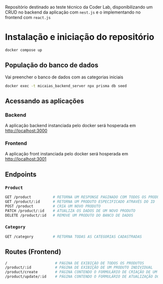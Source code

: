 Repositório destinado ao teste técnico da Coder Lab, disponibilizando um CRUD no backend da aplicação com `nest.js` e o implementando no frontend com `react.js`

# Instalação e iniciação do repositório
```Bash
docker compose up
```

## População do banco de dados
Vai preencher o banco de dados com as categorias iniciais
```Bash
docker exec -t micaias_backend_server npx prisma db seed
```
## Acessando as aplicações
### Backend
A aplicação backend instanciada pelo docker será hosperada em [http://localhost:3000](http://localhost:3000)
### Frontend
A aplicação front instanciada pelo docker será hosperada em [http://localhost:3001](http://localhost:3001)

## Endpoints
### `Product`

```BASH
GET /product          # RETORNA UM RESPONSE PAGINADO COM TODOS OS PRODUTOS CADASTRADOS
GET /product/:id      # RETORNA UM PRODUTO ESPECIFICADO ATRAVÉS DO ID
POST /product         # CRIA UM NOVO PRODUTO
PATCH /product/:id    # ATUALIZA OS DADOS DE UM NOVO PRODUTO
DELETE /product/:id   # REMOVE UM PRODUTO DO BANCO DE DADOS
```

### `Category`
```Bash
GET /category         # RETORNA TODAS AS CATEGORIAS CADASTRADAS
```
## Routes (Frontend)

```Bash
/                      # PÁGINA DE EXIBIÇÃO DE TODOS OS PRODUTOS
/product/:id           # PÁGINA DE EXIBIÇÃO DE UM PRODUTO INDIVIDUAL
/product/create        # PÁGINA CONTENDO O FORMULÁRIO DE CRIAÇÃO DE UM NOVO PRODUTO
/product/update/:id    # PÁGINA CONTENDO O FORMULÁRIO DE ATUALIZAÇÃO DOS DADOS DE UM PRODUTO
```
